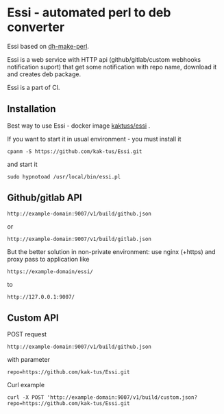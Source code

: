 # Essi - automated perl to deb converter

Essi based on [dh-make-perl](https://metacpan.org/pod/DhMakePerl).

Essi is a web service with HTTP api (github/gitlab/custom webhooks notification suport) that get some notification with repo name, download it and creates deb package.

Essi is a part of CI.

## Installation

Best way to use Essi - docker image [kaktuss/essi](https://hub.docker.com/r/kaktuss/essi/) .

If you want to start it in usual environment - you must install it

```
cpanm -S https://github.com/kak-tus/Essi.git
```

and start it

```
sudo hypnotoad /usr/local/bin/essi.pl
```

## Github/gitlab API

```
http://example-domain:9007/v1/build/github.json
```

or

```
http://example-domain:9007/v1/build/gitlab.json
```

But the better solution in non-private environment: use nginx (+https) and proxy pass to application like

```
https://example-domain/essi/
```

to

```
http://127.0.0.1:9007/
```

## Custom API

POST request

```
http://example-domain:9007/v1/build/github.json
```

with parameter

```
repo=https://github.com/kak-tus/Essi.git
```

Curl example

```
curl -X POST 'http://example-domain:9007/v1/build/custom.json?repo=https://github.com/kak-tus/Essi.git
```
